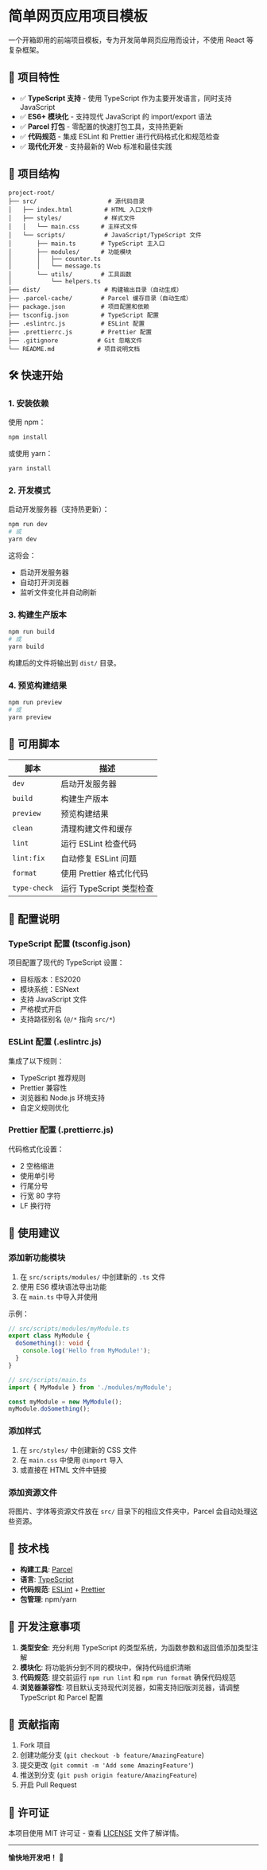 # 简单网页应用项目模板

一个开箱即用的前端项目模板，专为开发简单网页应用而设计，不使用 React 等复杂框架。

## 🚀 项目特性

- ✅ **TypeScript 支持** - 使用 TypeScript 作为主要开发语言，同时支持 JavaScript
- ✅ **ES6+ 模块化** - 支持现代 JavaScript 的 import/export 语法
- ✅ **Parcel 打包** - 零配置的快速打包工具，支持热更新
- ✅ **代码规范** - 集成 ESLint 和 Prettier 进行代码格式化和规范检查
- ✅ **现代化开发** - 支持最新的 Web 标准和最佳实践

## 📁 项目结构

```
project-root/
├── src/                    # 源代码目录
│   ├── index.html         # HTML 入口文件
│   ├── styles/            # 样式文件
│   │   └── main.css      # 主样式文件
│   └── scripts/           # JavaScript/TypeScript 文件
│       ├── main.ts       # TypeScript 主入口
│       ├── modules/      # 功能模块
│       │   ├── counter.ts
│       │   └── message.ts
│       └── utils/        # 工具函数
│           └── helpers.ts
├── dist/                  # 构建输出目录（自动生成）
├── .parcel-cache/        # Parcel 缓存目录（自动生成）
├── package.json          # 项目配置和依赖
├── tsconfig.json         # TypeScript 配置
├── .eslintrc.js          # ESLint 配置
├── .prettierrc.js        # Prettier 配置
├── .gitignore           # Git 忽略文件
└── README.md            # 项目说明文档
```

## 🛠️ 快速开始

### 1. 安装依赖

使用 npm：
```bash
npm install
```

或使用 yarn：
```bash
yarn install
```

### 2. 开发模式

启动开发服务器（支持热更新）：
```bash
npm run dev
# 或
yarn dev
```

这将会：
- 启动开发服务器
- 自动打开浏览器
- 监听文件变化并自动刷新

### 3. 构建生产版本

```bash
npm run build
# 或
yarn build
```

构建后的文件将输出到 `dist/` 目录。

### 4. 预览构建结果

```bash
npm run preview
# 或
yarn preview
```

## 📜 可用脚本

| 脚本 | 描述 |
|------|------|
| `dev` | 启动开发服务器 |
| `build` | 构建生产版本 |
| `preview` | 预览构建结果 |
| `clean` | 清理构建文件和缓存 |
| `lint` | 运行 ESLint 检查代码 |
| `lint:fix` | 自动修复 ESLint 问题 |
| `format` | 使用 Prettier 格式化代码 |
| `type-check` | 运行 TypeScript 类型检查 |

## 🔧 配置说明

### TypeScript 配置 (tsconfig.json)

项目配置了现代的 TypeScript 设置：
- 目标版本：ES2020
- 模块系统：ESNext
- 支持 JavaScript 文件
- 严格模式开启
- 支持路径别名 (`@/*` 指向 `src/*`)

### ESLint 配置 (.eslintrc.js)

集成了以下规则：
- TypeScript 推荐规则
- Prettier 兼容性
- 浏览器和 Node.js 环境支持
- 自定义规则优化

### Prettier 配置 (.prettierrc.js)

代码格式化设置：
- 2 空格缩进
- 使用单引号
- 行尾分号
- 行宽 80 字符
- LF 换行符

## 🎯 使用建议

### 添加新功能模块

1. 在 `src/scripts/modules/` 中创建新的 `.ts` 文件
2. 使用 ES6 模块语法导出功能
3. 在 `main.ts` 中导入并使用

示例：
```typescript
// src/scripts/modules/myModule.ts
export class MyModule {
  doSomething(): void {
    console.log('Hello from MyModule!');
  }
}

// src/scripts/main.ts
import { MyModule } from './modules/myModule';

const myModule = new MyModule();
myModule.doSomething();
```

### 添加样式

1. 在 `src/styles/` 中创建新的 CSS 文件
2. 在 `main.css` 中使用 `@import` 导入
3. 或直接在 HTML 文件中链接

### 添加资源文件

将图片、字体等资源文件放在 `src/` 目录下的相应文件夹中，Parcel 会自动处理这些资源。

## 🔗 技术栈

- **构建工具**: [Parcel](https://parceljs.org/)
- **语言**: [TypeScript](https://www.typescriptlang.org/)
- **代码规范**: [ESLint](https://eslint.org/) + [Prettier](https://prettier.io/)
- **包管理**: npm/yarn

## 📝 开发注意事项

1. **类型安全**: 充分利用 TypeScript 的类型系统，为函数参数和返回值添加类型注解
2. **模块化**: 将功能拆分到不同的模块中，保持代码组织清晰
3. **代码规范**: 提交前运行 `npm run lint` 和 `npm run format` 确保代码规范
4. **浏览器兼容性**: 项目默认支持现代浏览器，如需支持旧版浏览器，请调整 TypeScript 和 Parcel 配置

## 🤝 贡献指南

1. Fork 项目
2. 创建功能分支 (`git checkout -b feature/AmazingFeature`)
3. 提交更改 (`git commit -m 'Add some AmazingFeature'`)
4. 推送到分支 (`git push origin feature/AmazingFeature`)
5. 开启 Pull Request

## 📄 许可证

本项目使用 MIT 许可证 - 查看 [LICENSE](LICENSE) 文件了解详情。

---

**愉快地开发吧！** 🎉
